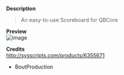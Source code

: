 
<b>Description</b><br>
<blockquote>
An easy-to-use Scoreboard for QBCore
</blockquote>
  
**Preview**<br>
![image](https://github.com/user-attachments/assets/2503dfe8-b07c-4535-bdc8-fca7ec3bc2c9)

</blockquote>

**Credits**<br>
http://sysscripts.com/products/6355671
- BoutProduction
</blockquote>
